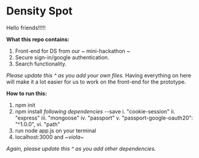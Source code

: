 # Density Spot 
Hello friends!!!!!

**What this repo contains:**
1) Front-end for DS from our ~ mini-hackathon ~
2) Secure sign-in/google authentication.
3) Search functionality. 

*Please update this ^ as you add your own files.* Having everything on here will make it a lot easier 
for us to work on the front-end for the prototype. 

**How to run this:**
1) npm init
2) npm install *following dependencies* --save 
   i. "cookie-session"
   ii. "express"
   iii. "mongoose"
   iv. "passport"
   v. "passport-google-oauth20": "^1.0.0",
   vi. "path"
3) run node app.js on your terminal 
4) localhost:3000 and ~*viola*~

*Again, please update this ^ as you add other dependencies.* 

   


